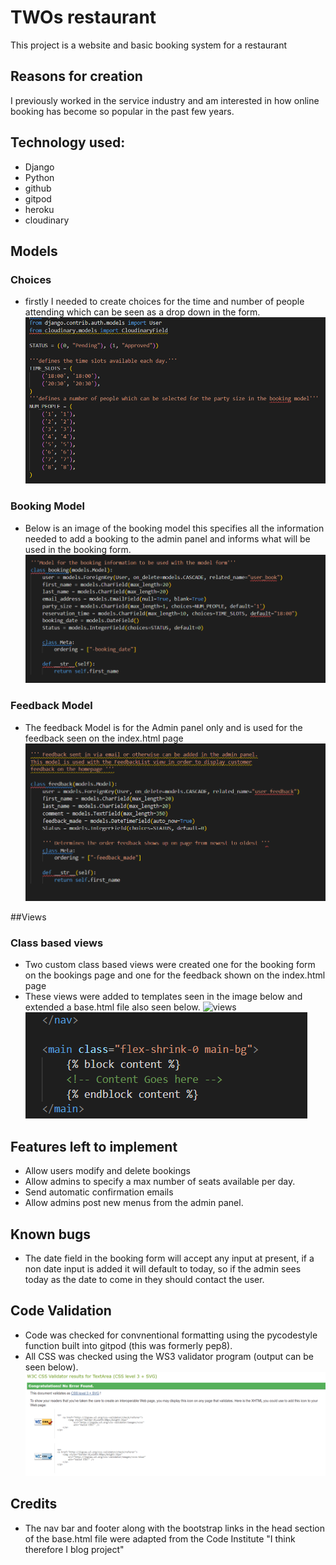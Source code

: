 # TWOs restaurant
This project is a website and basic booking system for a restaurant
## Reasons for creation
I previously worked in the service industry and am interested in how online booking has become so popular in the past few years.

## Technology used:
- Django
- Python
- github
- gitpod
- heroku
- cloudinary

## Models
### Choices
- firstly I needed to create choices for the time and number of people attending which can be seen as a drop down in the form. 
![choices](/static/images/choices-model.png)

### Booking Model
- Below is an image of the booking model this specifies all the information needed to add a booking to the admin panel and informs what will be used in the booking form.
![booking-model](/static/images/booking-model.png)

### Feedback Model
- The feedback Model is for the Admin panel only and is used for the feedback seen on the index.html page
![feedback-model](/static/images/feedback-model.png)

##Views
### Class based views
- Two custom class based views were created one for the booking form on the bookings page and one for the feedback shown on the index.html page
- These views were added to templates seen in the image below and extended a base.html file also seen below.
![views](/media/views.png)
![base-html](/static/images/base-html.png)


## Features left to implement
- Allow users modify and delete bookings
- Allow admins to specify a max number of seats available per day. 
- Send automatic confirmation emails
- Allow admins post new menus from the admin panel.
## Known bugs 
- The date field in the booking form will accept any input at present, if a non date input is added it will default to today, so if the admin sees today as the date to come in they should contact the user.

## Code Validation 
- Code was checked for convnentional formatting using the pycodestyle function built into gitpod (this was formerly pep8).
- All CSS was checked using the WS3 validator program (output can be seen below).
![WS3-validation](/static/images/W3c-css.png)


## Credits
- The nav bar and footer along with the bootstrap links in the head section of the base.html file were adapted from the Code Institute "I think therefore I blog project"
